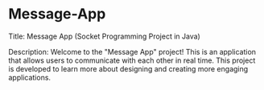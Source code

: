 # Message-App

Title:
Message App (Socket Programming Project in Java)

Description:
Welcome to the "Message App" project! This is an application that allows users 
to communicate with each other in real time. This project is developed to learn 
more about designing and creating more engaging applications.

